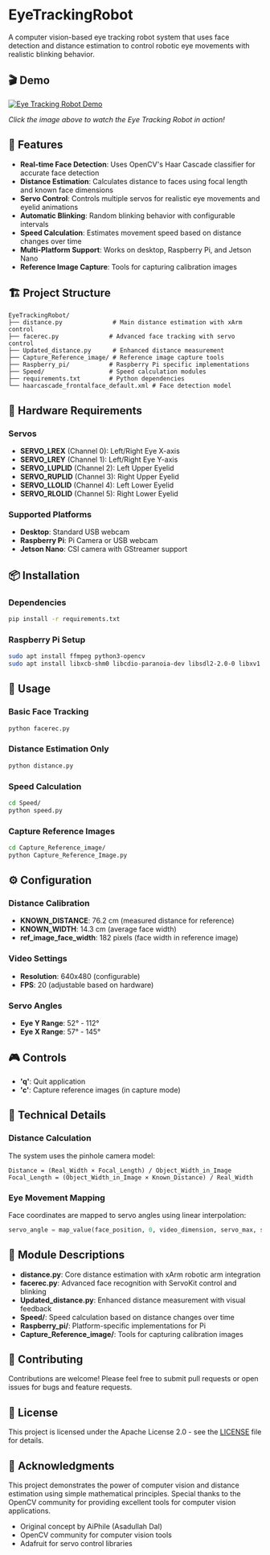 # EyeTrackingRobot

A computer vision-based eye tracking robot system that uses face detection and distance estimation to control robotic eye movements with realistic blinking behavior.

## 🎬 Demo

[![Eye Tracking Robot Demo](https://img.youtube.com/vi/D7Y-rvqnFdY/0.jpg)](https://youtube.com/shorts/D7Y-rvqnFdY?si=tRScbJB0Ge1I85Ub)

*Click the image above to watch the Eye Tracking Robot in action!*

## 🎯 Features

- **Real-time Face Detection**: Uses OpenCV's Haar Cascade classifier for accurate face detection
- **Distance Estimation**: Calculates distance to faces using focal length and known face dimensions
- **Servo Control**: Controls multiple servos for realistic eye movements and eyelid animations
- **Automatic Blinking**: Random blinking behavior with configurable intervals
- **Speed Calculation**: Estimates movement speed based on distance changes over time
- **Multi-Platform Support**: Works on desktop, Raspberry Pi, and Jetson Nano
- **Reference Image Capture**: Tools for capturing calibration images

## 🏗️ Project Structure

```
EyeTrackingRobot/
├── distance.py              # Main distance estimation with xArm control
├── facerec.py              # Advanced face tracking with servo control
├── Updated_distance.py      # Enhanced distance measurement
├── Capture_Reference_image/ # Reference image capture tools
├── Raspberry_pi/           # Raspberry Pi specific implementations
├── Speed/                  # Speed calculation modules
├── requirements.txt        # Python dependencies
└── haarcascade_frontalface_default.xml # Face detection model
```

## 🔧 Hardware Requirements

### Servos
- **SERVO_LREX** (Channel 0): Left/Right Eye X-axis
- **SERVO_LREY** (Channel 1): Left/Right Eye Y-axis  
- **SERVO_LUPLID** (Channel 2): Left Upper Eyelid
- **SERVO_RUPLID** (Channel 3): Right Upper Eyelid
- **SERVO_LLOLID** (Channel 4): Left Lower Eyelid
- **SERVO_RLOLID** (Channel 5): Right Lower Eyelid

### Supported Platforms
- **Desktop**: Standard USB webcam
- **Raspberry Pi**: Pi Camera or USB webcam
- **Jetson Nano**: CSI camera with GStreamer support

## 📦 Installation

### Dependencies
```bash
pip install -r requirements.txt
```

### Raspberry Pi Setup
```bash
sudo apt install ffmpeg python3-opencv
sudo apt install libxcb-shm0 libcdio-paranoia-dev libsdl2-2.0-0 libxv1 libtheora0 libva-drm2 libva-x11-2 libvdpau1 libharfbuzz0b libbluray2 libatlas-base-dev libhdf5-103 libgtk-3-0 libdc1394-22 libopenexr23
```

## 🚀 Usage

### Basic Face Tracking
```bash
python facerec.py
```

### Distance Estimation Only
```bash
python distance.py
```

### Speed Calculation
```bash
cd Speed/
python speed.py
```

### Capture Reference Images
```bash
cd Capture_Reference_image/
python Capture_Reference_Image.py
```

## ⚙️ Configuration

### Distance Calibration
- **KNOWN_DISTANCE**: 76.2 cm (measured distance for reference)
- **KNOWN_WIDTH**: 14.3 cm (average face width)
- **ref_image_face_width**: 182 pixels (face width in reference image)

### Video Settings
- **Resolution**: 640x480 (configurable)
- **FPS**: 20 (adjustable based on hardware)

### Servo Angles
- **Eye Y Range**: 52° - 112°
- **Eye X Range**: 57° - 145°

## 🎮 Controls

- **'q'**: Quit application
- **'c'**: Capture reference images (in capture mode)

## 🔬 Technical Details

### Distance Calculation
The system uses the pinhole camera model:
```
Distance = (Real_Width × Focal_Length) / Object_Width_in_Image
Focal_Length = (Object_Width_in_Image × Known_Distance) / Real_Width
```

### Eye Movement Mapping
Face coordinates are mapped to servo angles using linear interpolation:
```python
servo_angle = map_value(face_position, 0, video_dimension, servo_max, servo_min)
```

## 📁 Module Descriptions

- **distance.py**: Core distance estimation with xArm robotic arm integration
- **facerec.py**: Advanced face recognition with ServoKit control and blinking
- **Updated_distance.py**: Enhanced distance measurement with visual feedback
- **Speed/**: Speed calculation based on distance changes over time
- **Raspberry_pi/**: Platform-specific implementations for Pi
- **Capture_Reference_image/**: Tools for capturing calibration images

## 🤝 Contributing

Contributions are welcome! Please feel free to submit pull requests or open issues for bugs and feature requests.

## 📄 License

This project is licensed under the Apache License 2.0 - see the [LICENSE](LICENSE) file for details.

## 🙏 Acknowledgments

This project demonstrates the power of computer vision and distance estimation using simple mathematical principles. Special thanks to the OpenCV community for providing excellent tools for computer vision applications.

- Original concept by AiPhile (Asadullah Dal)
- OpenCV community for computer vision tools
- Adafruit for servo control libraries
